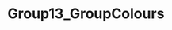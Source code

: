 # Group13_GroupColours
<a link ref ="https://robots-make-art-too.github.io/Group13_GroupColours/"></a>

